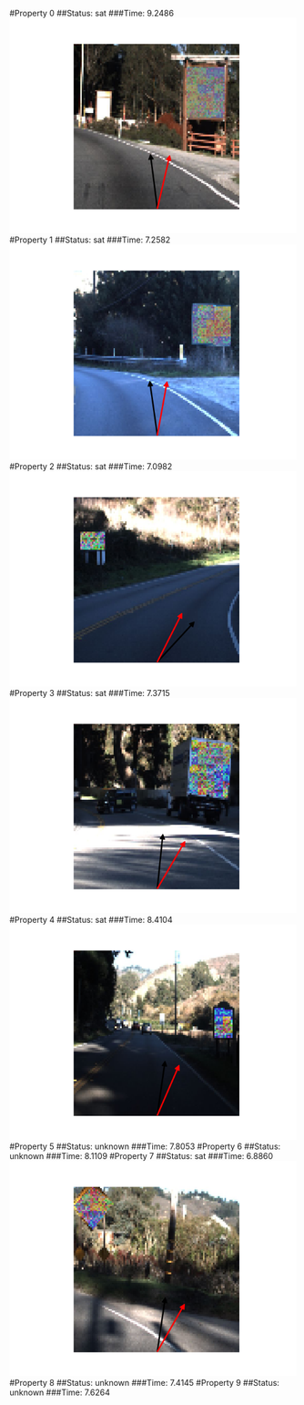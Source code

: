 #Property 0
##Status: sat
###Time: 9.2486
![](./images/image0.png)
#Property 1
##Status: sat
###Time: 7.2582
![](./images/image1.png)
#Property 2
##Status: sat
###Time: 7.0982
![](./images/image2.png)
#Property 3
##Status: sat
###Time: 7.3715
![](./images/image3.png)
#Property 4
##Status: sat
###Time: 8.4104
![](./images/image4.png)
#Property 5
##Status: unknown
###Time: 7.8053
#Property 6
##Status: unknown
###Time: 8.1109
#Property 7
##Status: sat
###Time: 6.8860
![](./images/image7.png)
#Property 8
##Status: unknown
###Time: 7.4145
#Property 9
##Status: unknown
###Time: 7.6264
